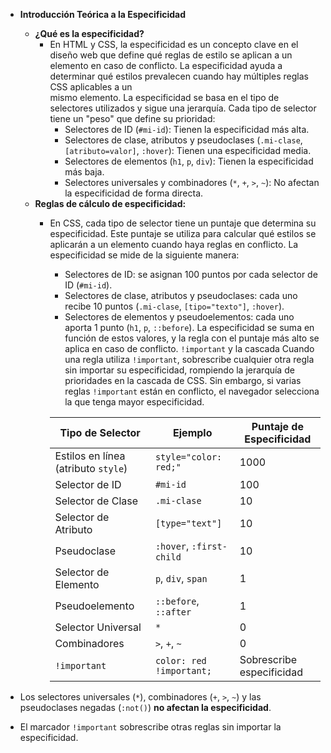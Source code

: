 - **Introducción Teórica a la Especificidad**
  - **¿Qué es la especificidad?**
    - En HTML y CSS, la especificidad es un concepto clave en el diseño web que define qué reglas de estilo se aplican a un elemento en caso de conflicto. La especificidad ayuda a determinar qué estilos prevalecen cuando hay múltiples reglas CSS aplicables a un     
      mismo elemento. La especificidad se basa en el tipo de selectores utilizados y sigue una jerarquía. Cada tipo de selector tiene un "peso" que define su prioridad:
      - Selectores de ID (`#mi-id`): Tienen la especificidad más alta.
      - Selectores de clase, atributos y pseudoclases (`.mi-clase`, `[atributo=valor]`, `:hover`): Tienen una especificidad media.
      - Selectores de elementos (`h1`, `p`, `div`): Tienen la especificidad más baja.
      - Selectores universales y combinadores (`*`, `+`, `>`, `~`): No afectan la especificidad de forma directa.
  - **Reglas de cálculo de especificidad:**
    - En CSS, cada tipo de selector tiene un puntaje que determina su especificidad. Este puntaje se utiliza para calcular qué estilos se aplicarán a un elemento cuando haya reglas en conflicto. La especificidad se mide de la siguiente manera:
      - Selectores de ID: se asignan 100 puntos por cada selector de ID (`#mi-id`).
      - Selectores de clase, atributos y pseudoclases: cada uno recibe 10 puntos (`.mi-clase`, `[tipo="texto"]`, `:hover`).
      - Selectores de elementos y pseudoelementos: cada uno aporta 1 punto (`h1`, `p`, `::before`).
      La especificidad se suma en función de estos valores, y la regla con el puntaje más alto se aplica en caso de conflicto.
      `!important` y la cascada
      Cuando una regla utiliza `!important`, sobrescribe cualquier otra regla sin importar su especificidad, rompiendo la jerarquía de prioridades en la cascada de CSS. Sin embargo, si varias reglas `!important` están en conflicto, el navegador selecciona la que 
      tenga mayor especificidad.


      | Tipo de Selector                          | Ejemplo                   | Puntaje de Especificidad |
      |-------------------------------------------|---------------------------|--------------------------|
      | Estilos en línea (atributo `style`)       | `style="color: red;"`     | 1000                     |
      | Selector de ID                            | `#mi-id`                  | 100                      |
      | Selector de Clase                         | `.mi-clase`               | 10                       |
      | Selector de Atributo                      | `[type="text"]`           | 10                       |
      | Pseudoclase                               | `:hover`, `:first-child`  | 10                       |
      | Selector de Elemento                      | `p`, `div`, `span`        | 1                        |
      | Pseudoelemento                            | `::before`, `::after`     | 1                        |
      | Selector Universal                        | `*`                       | 0                        |
      | Combinadores                              | `>`, `+`, `~`             | 0                        |
      | `!important`                              | `color: red !important;`  | Sobrescribe especificidad |


- Los selectores universales (`*`), combinadores (`+`, `>`, `~`) y las pseudoclases negadas (`:not()`) **no afectan la especificidad**.
- El marcador `!important` sobrescribe otras reglas sin importar la especificidad.
